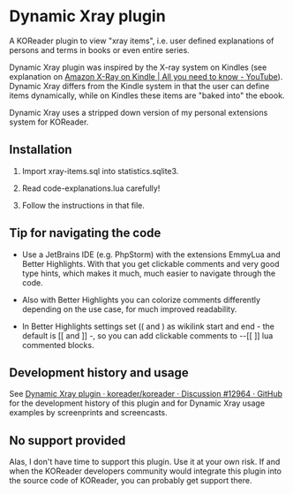 # Dynamic Xray plugin

A KOReader plugin to view "xray items", i.e. user defined explanations of persons and terms in books or even entire series.

Dynamic Xray plugin was inspired by the X-ray system on Kindles (see explanation on [Amazon X-Ray on Kindle | All you need to know - YouTube](https://youtu.be/mreow-OrGsU?si=c_3NhHKBDa1BFEvI)). Dynamic Xray differs from the Kindle system in that the user can define items dynamically, while on Kindles these items are "baked into" the ebook.

Dynamic Xray uses a stripped down version of my personal extensions system for KOReader.

## Installation

1. Import xray-items.sql into statistics.sqlite3.

2. Read code-explanations.lua carefully!

3. Follow the instructions in that file.

## Tip for navigating the code

* Use a JetBrains IDE (e.g. PhpStorm) with the extensions EmmyLua and Better Highlights. With that you get clickable comments and very good type hints, which makes it much, much easier to navigate through the code.

* Also with Better Highlights you can colorize comments differently depending on the use case, for much improved readability.

* In Better Highlights settings set (( and ) as wikilink start and end - the default is [[ and ]] -, so you can add clickable comments to --[[ ]] lua commented blocks.

## Development history and usage

See [Dynamic Xray plugin · koreader/koreader · Discussion #12964 · GitHub](https://github.com/koreader/koreader/discussions/12964) for the development history of this plugin and for Dynamic Xray usage examples by screenprints and screencasts.

## No support provided

Alas, I don't have time to support this plugin. Use it at your own risk. If and when the KOReader developers community would integrate this plugin into the source code of KOReader, you can probably get support there.
